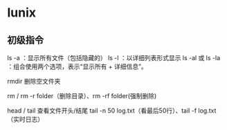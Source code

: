 # lunix

## 初级指令

ls -a ：显示所有文件（包括隐藏的）
ls -l ：以详细列表形式显示
ls -al 或 ls -la ：组合使用两个选项，表示“显示所有 + 详细信息”。


rmdir 删除空文件夹

rm / rm -r folder（删除目录）、rm -rf folder(强制删除)

head / tail 查看文件开头/结尾  tail -n 50 log.txt（看最后50行）、tail -f log.txt（实时日志）


